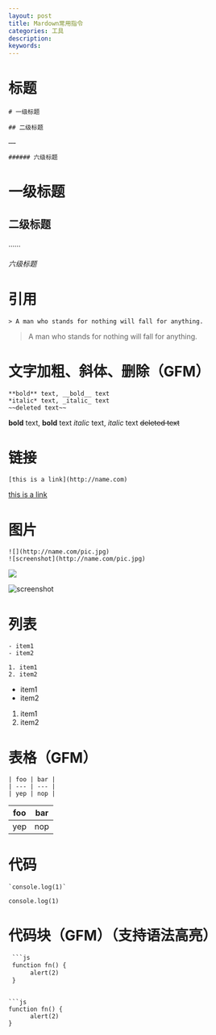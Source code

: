 ```yaml
---
layout: post
title: Mardown常用指令
categories: 工具
description: 
keywords: 
---
```


# 标题
```
# 一级标题

## 二级标题

……

###### 六级标题
```

# 一级标题

## 二级标题

……

###### 六级标题

# 引用
```
> A man who stands for nothing will fall for anything.
```
> A man who stands for nothing will fall for anything.

# 文字加粗、斜体、删除（GFM）
```
**bold** text, __bold__ text
*italic* text, _italic_ text
~~deleted text~~
```
**bold** text, __bold__ text
*italic* text, _italic_ text
~~deleted text~~

# 链接
```
[this is a link](http://name.com)
```
[this is a link](http://name.com)

# 图片
```
![](http://name.com/pic.jpg)
![screenshot](http://name.com/pic.jpg)
```
![](http://name.com/pic.jpg)

![screenshot](http://name.com/pic.jpg)

# 列表
```
- item1
- item2

1. item1
2. item2
```
- item1
- item2

1. item1
2. item2

# 表格（GFM）
```
| foo | bar |
| --- | --- |
| yep | nop |
```

| foo | bar |
| --- | --- |
| yep | nop |

# 代码
```
`console.log(1)`
```

`console.log(1)`

# 代码块（GFM）（支持语法高亮）

```xml
 ```js
 function fn() {
      alert(2)
 }
 ```
```

```js
function fn() {
      alert(2)
}
```



